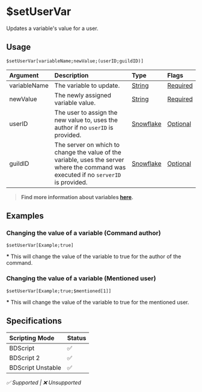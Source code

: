 # $setUserVar
Updates a variable's value for a user.

## Usage
```
$setUserVar[variableName;newValue;(userID;guildID)]
```

| Argument | Description | Type | Flags |
| :---- | :---- | :---- | :---- |
| variableName | The variable to update. | [String](/src/resources/arguments/types.md#string) | [Required](/src/resources/arguments/flags.md#required)
| newValue | The newly assigned variable value. | [String](/src/resources/arguments/types.md#string) | [Required](/src/resources/arguments/flags.md#emptiable)
| userID | The user to assign the new value to, uses the author if no `userID` is provided. | [Snowflake](/src/resources/arguments/types.md#snowflake) | [Optional](/src/resources/arguments/flags.md#optional)
| guildID  | The server on which to change the value of the variable, uses the server where the command was executed if no `serverID` is provided. | [Snowflake](/src/resources/arguments/types.md#snowflake) | [Optional](/src/resources/arguments/flags.md#optional)

> **Find more information about variables [here](/src/guides/variables.md).**

## Examples
### Changing the value of a variable (Command author)
```
$setUserVar[Example;true]
```
**\*** This will change the value of the variable to true for the author of the command.
### Changing the value of a variable (Mentioned user)
```
$setUserVar[Example;true;$mentioned[1]]
```
**\*** This will change the value of the variable to true for the mentioned user.

## Specifications
| Scripting Mode | Status
| :---- | :---- |
| BDScript | ✅ |
| BDScript 2 | ✅ |
| BDScript Unstable | ✅ |

*✅ Supported | ❌ Unsupported*
